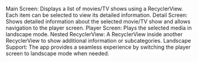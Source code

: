 Main Screen: Displays a list of movies/TV shows using a RecyclerView. Each item can be selected to view its detailed information.
Detail Screen: Shows detailed information about the selected movie/TV show and allows navigation to the player screen.
Player Screen: Plays the selected media in landscape mode.
Nested RecyclerView: A RecyclerView inside another RecyclerView to show additional information or subcategories.
Landscape Support: The app provides a seamless experience by switching the player screen to landscape mode when needed.
